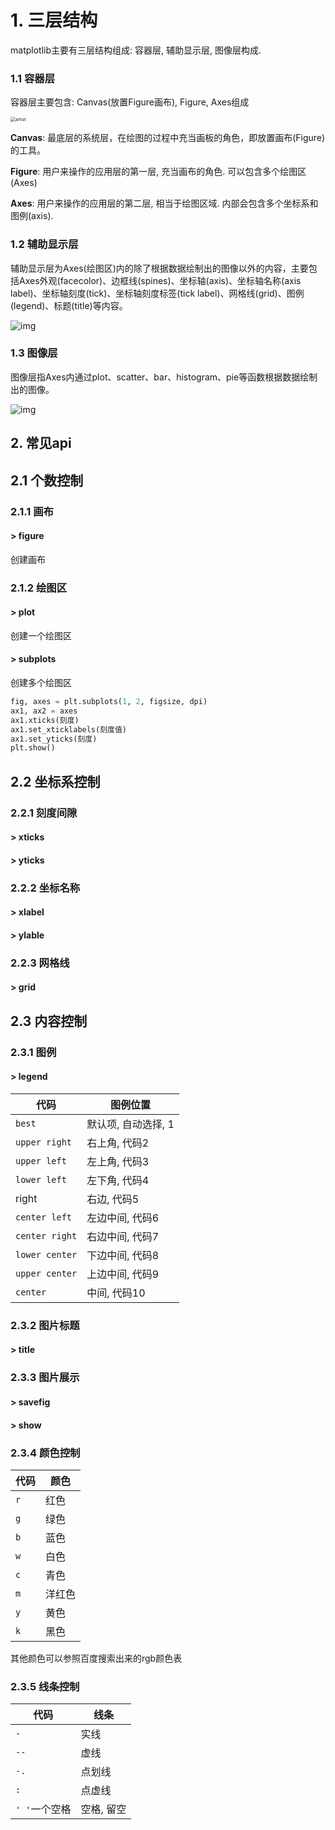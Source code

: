 # 1. 三层结构

matplotlib主要有三层结构组成: 容器层, 辅助显示层, 图像层构成.

### 1.1 容器层

容器层主要包含: Canvas(放置Figure画布), Figure, Axes组成

<img src="image/01-%E5%9F%BA%E6%9C%AC%E5%8A%9F%E8%83%BD/artist.png" alt="artist" style="zoom:50%;" />

**Canvas**: 最底层的系统层，在绘图的过程中充当画板的角色，即放置画布(Figure)的工具。

**Figure**: 用户来操作的应用层的第一层, 充当画布的角色. 可以包含多个绘图区(Axes)

**Axes**: 用户来操作的应用层的第二层, 相当于绘图区域. 内部会包含多个坐标系和图例(axis).

### 1.2 辅助显示层

辅助显示层为Axes(绘图区)内的除了根据数据绘制出的图像以外的内容，主要包括Axes外观(facecolor)、边框线(spines)、坐标轴(axis)、坐标轴名称(axis label)、坐标轴刻度(tick)、坐标轴刻度标签(tick label)、网格线(grid)、图例(legend)、标题(title)等内容。

![img](image/01-%E5%9F%BA%E6%9C%AC%E5%8A%9F%E8%83%BD/%E8%BE%85%E5%8A%A9%E6%98%BE%E7%A4%BA%E5%B1%82.jpeg)

### 1.3 图像层

图像层指Axes内通过plot、scatter、bar、histogram、pie等函数根据数据绘制出的图像。

![img](image/01-%E5%9F%BA%E6%9C%AC%E5%8A%9F%E8%83%BD/%E5%9B%BE%E5%83%8F%E5%B1%82.jpeg)

## 2. 常见api

## 2.1 个数控制

### 2.1.1 画布

#### > figure

创建画布

### 2.1.2 绘图区

#### > plot

创建一个绘图区

#### > subplots

创建多个绘图区

```python
fig, axes = plt.subplots(1, 2, figsize, dpi)
ax1, ax2 = axes
ax1.xticks(刻度)
ax1.set_xticklabels(刻度值)
ax1.set_yticks(刻度)
plt.show()
```

## 2.2 坐标系控制

### 2.2.1 刻度间隙

#### > xticks

#### > yticks

### 2.2.2 坐标名称

#### > xlabel

#### > ylable

### 2.2.3 网格线

#### > grid

## 2.3 内容控制

### 2.3.1 图例

#### > legend

| 代码           | 图例位置            |
| -------------- | ------------------- |
| `best`         | 默认项, 自动选择, 1 |
| `upper right`  | 右上角, 代码2       |
| `upper left`   | 左上角, 代码3       |
| `lower left`   | 左下角, 代码4       |
| right          | 右边, 代码5         |
| `center left`  | 左边中间, 代码6     |
| `center right` | 右边中间, 代码7     |
| `lower center` | 下边中间, 代码8     |
| `upper center` | 上边中间, 代码9     |
| `center`       | 中间, 代码10        |



### 2.3.2 图片标题

#### > title

### 2.3.3 图片展示

#### > savefig

#### > show

### 2.3.4 颜色控制

| 代码 | 颜色   |
| ---- | ------ |
| `r`  | 红色   |
| `g`  | 绿色   |
| `b`  | 蓝色   |
| `w`  | 白色   |
| `c`  | 青色   |
| `m`  | 洋红色 |
| `y`  | 黄色   |
| `k`  | 黑色   |

其他颜色可以参照百度搜索出来的rgb颜色表

### 2.3.5 线条控制

| 代码          | 线条       |
| ------------- | ---------- |
| `-`           | 实线       |
| `--`          | 虚线       |
| `-.`          | 点划线     |
| `:`           | 点虚线     |
| `' '`一个空格 | 空格, 留空 |



